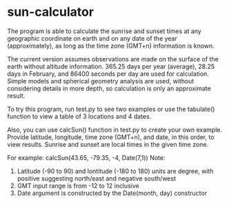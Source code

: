 ﻿# sun-calculator
The program is able to calculate the sunrise and sunset times at any geographic coordinate on earth and on any date of the year (approximately), as long as the time zone (GMT+n) information is known. 

The current version assumes observations are made on the surface of the earth without altitude information. 365.25 days per year (average), 28.25 days in February, and 86400 seconds per day are used for calculation. Simple models and spherical geometry analysis are used, without considering details in more depth, so calculation is only an approximate result.

To try this program, run test.py to see two examples or use the tabulate() function to view a table of 3 locations and 4 dates.

Also, you can use calcSun() function in test.py to create your own example. Provide latitude, longitude, time zone (GMT+n), and date, in this order, to view results. Sunrise and sunset are local times in the given time zone.

For example: calcSun(43.65, -79.35, -4, Date(7,1))
Note: 
1) Latitude (-90 to 90) and lontitude (-180 to 180) units are degree, with positive suggesting north/east and negative south/west
2) GMT input range is from -12 to 12 inclusive
3) Date argument is constructed by the Date(month, day) constructor
